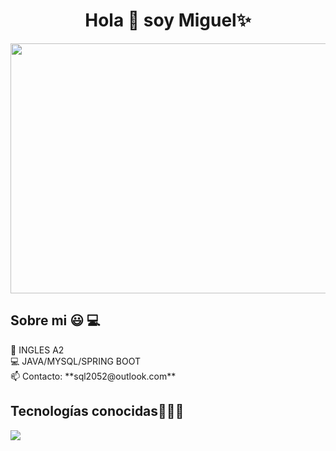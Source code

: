 <!DOCTYPE html>
<html lang="es">
<head>
<meta charset="UTF-8">
<meta name="viewport" content="width=device-width, initial-scale=1.0">

</head>
<body>

<h1 align="center">Hola 👋 soy Miguel✨ </h1> 
<div style="display: flex; justify-content: center;" >
    <img src="https://media1.tenor.com/m/2nKSTDDekOgAAAAC/coding-kira.gif" width="850" height="400" />
</div>


<h2>Sobre mi 😃 💻 </h2>
<!--Intro start-->
<p align="left">
    🎥 INGLES A2 <br>
    💻 JAVA/MYSQL/SPRING BOOT <br>
    📫 Contacto: **sql2052@outlook.com**
</p>
<!--Intro end-->

<h2 >Tecnologías conocidas👨🏻‍💻</h2>
<!--tech stack icons-->
<p align="left">
    <a href="https://skillicons.dev">
        <img src="https://skillicons.dev/icons?i=androidstudio,java,css,html,js,mysql,git,github,vscode" />
    </a>
</p>

</body>
</html>
